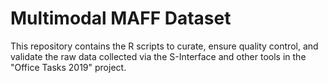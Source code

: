 # Multimodal MAFF Dataset

This repository contains the R scripts to curate, ensure quality control, and validate the raw data collected via the S-Interface and other tools in the "Office Tasks 2019" project.
